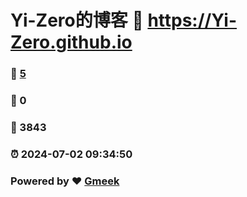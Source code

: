 # Yi-Zero的博客 :link: https://Yi-Zero.github.io 
### :page_facing_up: [5](https://Yi-Zero.github.io/tag.html) 
### :speech_balloon: 0 
### :hibiscus: 3843 
### :alarm_clock: 2024-07-02 09:34:50 
### Powered by :heart: [Gmeek](https://github.com/Meekdai/Gmeek)

